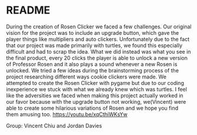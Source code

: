 # README
During the creation of Rosen Clicker we faced a few challenges. Our original vision for the project was to include an upgrade button, which gave the player things like multipliers and auto clickers. Unfortunately due to the fact that our project was made primarily with turtles, we found this especially difficult and had to scrap the idea. What we did instead was what you see in the final product, every 20 clicks the player is able to unlock a new version of Professor Rosen and it also plays a sound whenever a new Rosen is unlocked. We tried a few ideas during the brainstorming process of the project researching different ways cookie clickers were made. We attempted to create the Rosen Clicker with pygame but due to our coding inexperience we stuck with what we already knew which was turtles. I feel like the adversities we faced when making this project actually worked in our favor because with the upgrade button not working, we(Vincent) were able to create some hilarious variations of Rosen and we hope you find them amusing too.
https://youtu.be/xqCthiWKsYw

Group: Vincent Chiu and Jordan Davies
  
